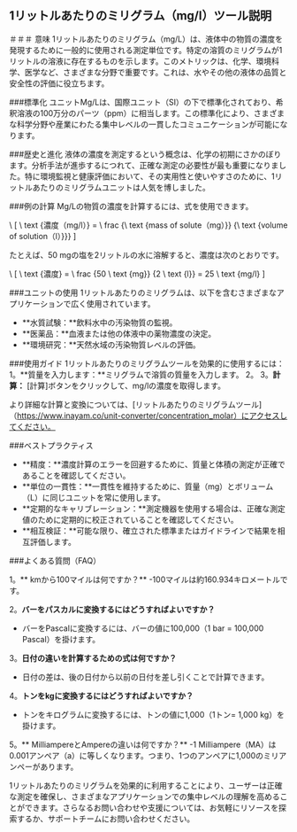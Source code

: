 ## 1リットルあたりのミリグラム（mg/l）ツール説明

＃＃＃ 意味
1リットルあたりのミリグラム（mg/L）は、液体中の物質の濃度を発現するために一般的に使用される測定単位です。特定の溶質のミリグラムが1リットルの溶液に存在するものを示します。このメトリックは、化学、環境科学、医学など、さまざまな分野で重要です。これは、水やその他の液体の品質と安全性の評価に役立ちます。

###標準化
ユニットMg/Lは、国際ユニット（SI）の下で標準化されており、希釈溶液の100万分のパーツ（ppm）に相当します。この標準化により、さまざまな科学分野や産業にわたる集中レベルの一貫したコミュニケーションが可能になります。

###歴史と進化
液体の濃度を測定するという概念は、化学の初期にさかのぼります。分析手法が進歩するにつれて、正確な測定の必要性が最も重要になりました。特に環境監視と健康評価において、その実用性と使いやすさのために、1リットルあたりのミリグラムユニットは人気を博しました。

###例の計算
Mg/Lの物質の濃度を計算するには、式を使用できます。

\ [
\ text {濃度（mg/l）} = \ frac {\ text {mass of solute（mg）}} {\ text {volume of solution（l）}}}
\]

たとえば、50 mgの塩を2リットルの水に溶解すると、濃度は次のとおりです。

\ [
\ text {濃度} = \ frac {50 \ text {mg}} {2 \ text {l}} = 25 \ text {mg/l}
\]

###ユニットの使用
1リットルあたりのミリグラムは、以下を含むさまざまなアプリケーションで広く使用されています。
-  **水質試験：**飲料水中の汚染物質の監視。
-  **医薬品：**血液または他の体液中の薬物濃度の決定。
-  **環境研究：**天然水域の汚染物質レベルの評価。

###使用ガイド
1リットルあたりのミリグラムツールを効果的に使用するには：
1。**質量を入力します：**ミリグラムで溶質の質量を入力します。
2。
3。**計算：** [計算]ボタンをクリックして、mg/lの濃度を取得します。

より詳細な計算と変換については、[リットルあたりのミリグラムツール]（https://www.inayam.co/unit-converter/concentration_molar）にアクセスしてください。

###ベストプラクティス
-  **精度：**濃度計算のエラーを回避するために、質量と体積の測定が正確であることを確認してください。
-  **単位の一貫性：**一貫性を維持するために、質量（mg）とボリューム（L）に同じユニットを常に使用します。
-  **定期的なキャリブレーション：**測定機器を使用する場合は、正確な測定値のために定期的に校正されていることを確認してください。
-  **相互検証：**可能な限り、確立された標準またはガイドラインで結果を相互評価します。

###よくある質問（FAQ）

1。** kmから100マイルは何ですか？**
-100マイルは約160.934キロメートルです。

2。**バーをパスカルに変換するにはどうすればよいですか？**
- バーをPascalに変換するには、バーの値に100,000（1 bar = 100,000 Pascal）を掛けます。

3。**日付の違いを計算するための式は何ですか？**
- 日付の差は、後の日付から以前の日付を差し引くことで計算できます。

4。**トンをkgに変換するにはどうすればよいですか？**
- トンをキログラムに変換するには、トンの値に1,000（1トン= 1,000 kg）を掛けます。

5。** MilliampereとAmpereの違いは何ですか？**
-1 Milliampere（MA）は0.001アンペア（a）に等しくなります。つまり、1つのアンペアに1,000のミリアンペーがあります。

1リットルあたりのミリグラムを効果的に利用することにより、ユーザーは正確な測定を確保し、さまざまなアプリケーションでの集中レベルの理解を高めることができます。さらなるお問い合わせや支援については、お気軽にリソースを探索するか、サポートチームにお問い合わせください。